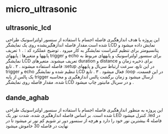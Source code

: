 # micro_ultrasonic
## ultrasonic_lcd
این پروژه با هدف اندازهگیری فاصله اجسام با استفاده از سنسور اولتراسونیک طراحی شده است.مقدار فاصله اندازهگیریشده روی یک نمایشگر LCD نمایش داده میشود و پتانسیومتر برای تنظیم کنتراست نمایشگر به کار میرود . توضیح عملکرد کد : . ۱ تعریف پایهها و متغیرها : پایههای trigger و echo برای سنسور اولتراسونیک و پایههای مربوط به نمایشگر LCD تعریف میشوند. متغیرهای duration و distance برای ذخیره زمان و فاصله استفاده میشوند . ۲ . تابع :setup در این تابع، سرعت ارتباط سریال و پایههای trigger و echo تنظیم شده و نمایشگر LCD فعال میشود . ۳ . تابع :loop در این قسمت، یک پالس از پایه trigger ارسال میشود و زمان برگشت پالس اندازهگیری و محاسبه شده، مقدار فاصله روی نمایشگر LCD و در سریال مانیتور چاپ میشود .
## dande_aghab
این پروژه به منظور اندازهگیری فاصله اجسام با استفاده از سنسور اولتراسونیک طراحی شده است. بر اساس فاصله اندازهگیری شده، شدت نور یک LED کنترل میشود .led در فاصله 4 بیشترین نور خود را دارد و هرچه از سنسور دور تر شویم کم نور تر میشود تا در نهایت در فاصله 30 خاموش میشود
